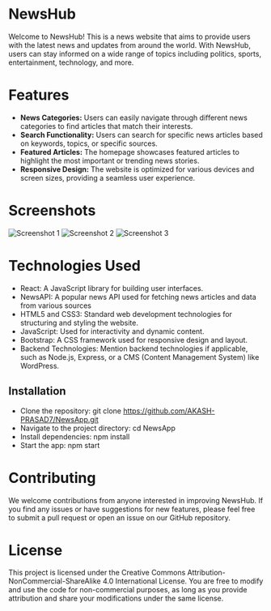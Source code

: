 # NewsHub

Welcome to NewsHub! This is a news website that aims to provide users with the latest news and updates from around the world. With NewsHub, users can stay informed on a wide range of topics including politics, sports, entertainment, technology, and more.

# Features

- **News Categories:** Users can easily navigate through different news categories to find articles that match their interests.
- **Search Functionality:** Users can search for specific news articles based on keywords, topics, or specific sources.
- **Featured Articles:** The homepage showcases featured articles to highlight the most important or trending news stories.
- **Responsive Design:** The website is optimized for various devices and screen sizes, providing a seamless user experience.

# Screenshots

![Screenshot 1](/screenshots/screenshot1.png)
![Screenshot 2](/screenshots/screenshot2.png)
![Screenshot 3](/screenshots/screenshot3.png)

# Technologies Used

- React: A JavaScript library for building user interfaces.
- NewsAPI: A popular news API used for fetching news articles and data from various sources
- HTML5 and CSS3: Standard web development technologies for structuring and styling the website.
- JavaScript: Used for interactivity and dynamic content.
- Bootstrap: A CSS framework used for responsive design and layout.
- Backend Technologies: Mention backend technologies if applicable, such as Node.js, Express, or a CMS (Content Management System) like WordPress.

## Installation

- Clone the repository: git clone https://github.com/AKASH-PRASAD7/NewsApp.git
- Navigate to the project directory: cd NewsApp
- Install dependencies: npm install
- Start the app: npm start

# Contributing

We welcome contributions from anyone interested in improving NewsHub. If you find any issues or have suggestions for new features, please feel free to submit a pull request or open an issue on our GitHub repository.

# License

This project is licensed under the Creative Commons Attribution-NonCommercial-ShareAlike 4.0 International License. You are free to modify and use the code for non-commercial purposes, as long as you provide attribution and share your modifications under the same license.

